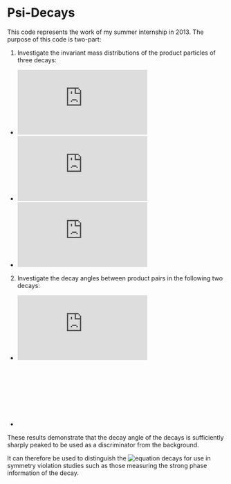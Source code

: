 Psi-Decays
==========

This code represents the work of my summer internship in 2013.
The purpose of this code is two-part:

1. Investigate the invariant mass distributions of the product particles of three decays:

  * ![equation](http://www.sciweavers.org/tex2img.php?eq=%5Cpsi%283770%29%20%5Crightarrow%20D%5E0%20%5Coverline%7BD%7D%5E0&bc=White&fc=Black&im=png&fs=12&ff=arev&edit=0)
  * ![equation](http://www.sciweavers.org/tex2img.php?eq=B%5E%2B%20%5Crightarrow%20D%5E0%20%5Coverline%7BD%7D%5E0%20K%5E%2B&bc=White&fc=Black&im=png&fs=12&ff=arev&edit=0)
  * ![equation](http://www.sciweavers.org/tex2img.php?eq=D%5E0%20%5Crightarrow%20K%5E%2B%20K%5E-%20K%5E-%20%5Cpi%5E%2B&bc=White&fc=Black&im=png&fs=12&ff=arev&edit=0)

2. Investigate the decay angles between product pairs in the following two decays:

  * ![equation](http://www.sciweavers.org/tex2img.php?eq=%5Cpsi%283770%29%20%5Crightarrow%20D%5E0%20%5Coverline%7BD%7D%5E0&bc=White&fc=Black&im=png&fs=12&ff=arev&edit=0)
  * ![equation](hhttp://www.sciweavers.org/tex2img.php?eq=B%20%5Crightarrow%20%28%5Cpsi%283770%29%20%5Crightarrow%20D%5E0%20%5Coverline%7BD%7D%5E0%29%20K&bc=White&fc=Black&im=png&fs=12&ff=arev&edit=0)

These results demonstrate that the decay angle of the decays is sufficiently
sharply peaked to be used as a discriminator from the background.

It can therefore be used to distinguish the ![equation](http://bit.ly/1aagay2)
decays for use in symmetry violation studies such as those measuring the strong
phase information of the decay.
